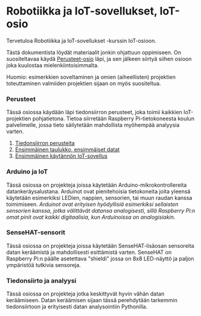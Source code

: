 # Robotiikka ja IoT-sovellukset, IoT-osio
Tervetuloa Robotiikka ja IoT-sovellukset -kurssin IoT-osioon.

Tästä dokumentista löydät materiaalit jonkin ohjattuun oppimiseen.
On suositeltavaa käydä [Perusteet-osio](#perusteet) läpi, ja sen jälkeen
siirtyä siihen osioon joka kuulostaa mielenkiintoisimmalta.

Huomio: esimerkkien soveltaminen ja omien (aiheellisten) projektien
toteuttaminen valmiiden projektien sijaan on myös suositeltua.

### Perusteet
Tässä osiossa käydään läpi tiedonsiirron perusteet, joka toimii kaikkien
IoT-projektien pohjatietona. Tietoa siirretään Raspberry Pi-tietokoneesta
koulun palvelimelle, jossa tieto säilytetään mahdollista myöhempää
analyysia varten.
1. [Tiedonsiirron perusteita](perusteet-01/)
2. [Ensimmäinen taulukko, ensimmäiset datat](perusteet-02/)
3. [Ensimmäinen käytännön IoT-sovellus](perusteet-03/)

### Arduino ja IoT
Tässä osiossa on projekteja joissa käytetään Arduino-mikrokontrollereita
datankeräysalustana. Arduinot ovat pienitehoisia tietokoneita joita yleensä
käytetään esimerkiksi LEDien, nappien, sensorien, tai muun raudan kanssa
toimimiseen. *Arduinot ovat erityisen hyödyllisiä esimerkiksi sellaisten
sensorien kanssa, jotka välittävät datansa analogisesti, sillä Raspberry Pi:n
omat pinit ovat kaikki digitaalisia, kun Arduinoissa on analogisiakin.*

### SenseHAT-sensorit
Tässä osiossa on projekteja joissa käytetään SenseHAT-lisäosan sensoreita
datan keräämistä ja mahdollisesti esittämistä varten.
SenseHAT on Raspberry Pi:n päälle asetettava "shieldi" jossa on 8x8 LED-näyttö
ja paljon ympäristöä tutkivia sensoreja.

### Tiedonsiirto ja analyysi
Tässä osiossa on projekteja jotka keskittyvät hyvin vähän datan keräämiseen.
Datan keräämisen sijaan tässä perehdytään tarkemmin tiedonsiirtoon ja
erityisesti datan analysointiin Pythonilla.
